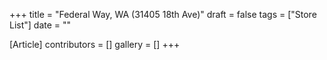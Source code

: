 +++
title = "Federal Way, WA (31405 18th Ave)"
draft = false
tags = ["Store List"]
date = ""

[Article]
contributors = []
gallery = []
+++